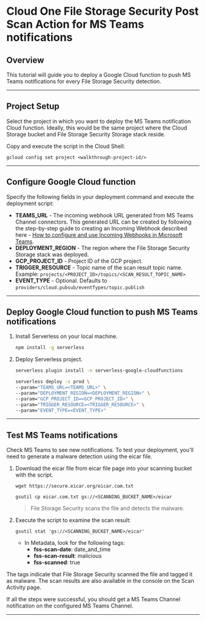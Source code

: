 # Cloud One File Storage Security Post Scan Action for MS Teams notifications

## Overview

<walkthrough-tutorial-duration duration="10"></walkthrough-tutorial-duration>

This tutorial will guide you to deploy a Google Cloud function to push MS Teams notifications for every File Storage Security detection.

--------------------------------

## Project Setup

Select the project in which you want to deploy the MS Teams notification Cloud function. Ideally, this would be the same project where the Cloud Storage bucket and File Storage Security Storage stack reside.

<walkthrough-project-setup></walkthrough-project-setup>

Copy and execute the script in the Cloud Shell:

```
gcloud config set project <walkthrough-project-id/>
```

--------------------------------

## Configure Google Cloud function

Specify the following fields in your deployment command  and execute the deployment script:

- **TEAMS_URL** - The incoming webhook URL generated from MS Teams Channel connectors. This generated URL can be created by following the step-by-step guide to creating an Incoming Webhook described here - [How to configure and use Incoming Webhooks in Microsoft Teams](https://techcommunity.microsoft.com/t5/microsoft-365-pnp-blog/how-to-configure-and-use-incoming-webhooks-in-microsoft-teams/ba-p/2051118).
- **DEPLOYMENT_REGION** - The region where the File Storage Security Storage stack was deployed.
- **GCP_PROJECT_ID** - Project ID of the GCP project.
- **TRIGGER_RESOURCE** - Topic name of the scan result topic name. Example: `projects/<PROJECT_ID>/topics/<SCAN_RESULT_TOPIC_NAME>`
- **EVENT_TYPE** - Optional. Defaults to `providers/cloud.pubsub/eventTypes/topic.publish`

--------------------------------

## Deploy Google Cloud function to push MS Teams notifications

1. Install Serverless on your local machine.

    ```sh
    npm install -g serverless
    ```

2. Deploy Serverless project.

    ```sh
    serverless plugin install -n serverless-google-cloudfunctions

    serverless deploy -s prod \
    --param="TEAMS_URL=<TEAMS_URL>" \
    --param="DEPLOYMENT_REGION=<DEPLOYMENT_REGION>" \
    --param="GCP_PROJECT_ID=<GCP_PROJECT_ID>" \
    --param="TRIGGER_RESOURCE=<TRIGGER_RESOURCE>" \
    --param="EVENT_TYPE=<EVENT_TYPE>"
    ```

--------------------------------

## Test MS Teams notifications

Check MS Teams to see new notifications. To test your deployment, you'll need to generate a malware detection using the eicar file.

1. Download the eicar file from eicar file page into your scanning bucket with the script.

    ```
    wget https://secure.eicar.org/eicar.com.txt

    gsutil cp eicar.com.txt gs://<SCANNING_BUCKET_NAME>/eicar
    ```

    > File Storage Security scans the file and detects the malware.

2. Execute the script to examine the scan result:

    ```
    gsutil stat 'gs://<SCANNING_BUCKET_NAME>/eicar'
    ```

    - In Metadata, look for the following tags:
        * **fss-scan-date**: date_and_time
        * **fss-scan-result**: malicious
        * **fss-scanned**: true

The tags indicate that File Storage Security scanned the file and tagged it as malware. The scan results are also available in the console on the Scan Activity page.

If all the steps were successful, you should get a MS Teams Channel notification on the configured MS Teams Channel.

--------------------------------
